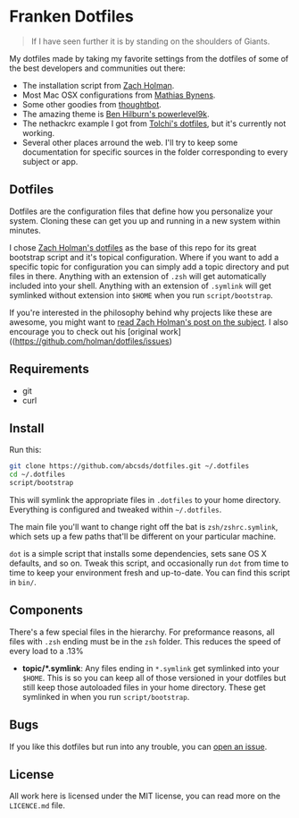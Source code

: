 # Franken Dotfiles

> If I have seen further it is by standing on the shoulders of Giants.

My dotfiles made by taking my favorite settings from the dotfiles of some of the best developers and communities out there:

- The installation script from [Zach Holman](https://github.com/holman).
- Most Mac OSX configurations from [Mathias Bynens](https://github.com/mathiasbynens/dotfiles).
- Some other goodies from [thoughtbot](https://github.com/thoughtbot/dotfiles).
- The amazing theme is [Ben Hilburn's powerlevel9k](https://github.com/bhilburn/powerlevel9k).
- The nethackrc example I got from [Tolchi's dotfiles](https://github.com/Tolchi/dotfile
), but it's currently not working.
- Several other places arround the web. I'll try to keep some documentation for specific sources in the folder corresponding to every subject or app.



## Dotfiles

Dotfiles are the configuration files that define how you personalize your system. Cloning these can get you up and running in a new system within minutes.

I chose [Zach Holman's dotfiles](https://github.com/holman/dotfiles) as the base of this repo for its great bootstrap script and it's topical configuration. Where if you want to add a specific topic for configuration you can simply add a topic directory and put
files in there. Anything with an extension of `.zsh` will get automatically
included into your shell. Anything with an extension of `.symlink` will get
symlinked without extension into `$HOME` when you run `script/bootstrap`.

If you're interested in the philosophy behind why projects like these are
awesome, you might want to [read Zach Holman's post on the
subject](http://zachholman.com/2010/08/dotfiles-are-meant-to-be-forked/). I also encourage you to check out his [original work]((https://github.com/holman/dotfiles/issues)

## Requirements

 - git
 - curl

## Install

Run this:

```sh
git clone https://github.com/abcsds/dotfiles.git ~/.dotfiles
cd ~/.dotfiles
script/bootstrap
```

This will symlink the appropriate files in `.dotfiles` to your home directory.
Everything is configured and tweaked within `~/.dotfiles`.

The main file you'll want to change right off the bat is `zsh/zshrc.symlink`,
which sets up a few paths that'll be different on your particular machine.

`dot` is a simple script that installs some dependencies, sets sane OS X
defaults, and so on. Tweak this script, and occasionally run `dot` from
time to time to keep your environment fresh and up-to-date. You can find
this script in `bin/`.

## Components

There's a few special files in the hierarchy. For preformance reasons, all files with `.zsh` ending must be in the `zsh` folder. This reduces the speed of every load to a .13%

<!-- - **bin/**: Anything in `bin/` will get added to your `$PATH` and be made -->
<!--   available everywhere. -->
<!-- - **topic/\*.zsh**: Any files ending in `.zsh` get loaded into your -->
<!--   environment. -->
<!-- - **topic/completion.zsh**: Any file named `completion.zsh` is loaded -->
<!--   last and is expected to setup autocomplete. -->
- **topic/\*.symlink**: Any files ending in `*.symlink` get symlinked into
  your `$HOME`. This is so you can keep all of those versioned in your dotfiles
  but still keep those autoloaded files in your home directory. These get
  symlinked in when you run `script/bootstrap`.

## Bugs

If you like this dotfiles but run into any trouble, you can [open an issue](https://github.com/abcsds/dotfiles/issues).

## License

All work here is licensed under the MIT license, you can read more on the `LICENCE.md` file.
